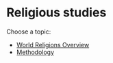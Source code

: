 # Religious studies

Choose a topic:

- [World Religions Overview](./world-religions-overview.md)
- [Methodology](./methodology.md)
